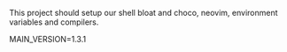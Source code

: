 This project should setup our shell bloat and choco, neovim, environment variables and compilers.


MAIN_VERSION=1.3.1
